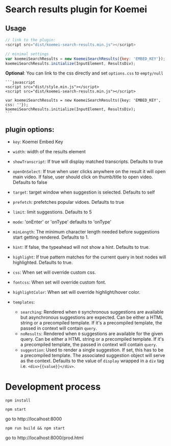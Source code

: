 # Search results plugin for Koemei

## Usage
  ```javascript
  // link to the plugin:
  <script src="dist/koemei-search-results.min.js"></script>

  // minimal settings
  var koemeiSearchResults = new KoemeiSearchResults({key: 'EMBED_KEY'});
  koemeiSearchResults.initialize(InputElement, ResultsDiv);
  ```
  __Optional__: You can link to the css directly and set `options.css` to `empty/null`

    ```javascript
    <script src="dist/style.min.js"></script>
    <script src="dist/koemei-search-results.min.js"></script>

    var koemeiSearchResults = new KoemeiSearchResults({key: 'EMBED_KEY', css: ''});
    koemeiSearchResults.initialize(InputElement, ResultsDiv);
    ```


## plugin options:
* `key`: Koemei Embed Key
* `width`: width of the results element
* `showTranscript`: If true will display matched transcripts. Defaults to true
* `openOnSelect`: If true when user clicks anywhere on the result it will open main video. If false, user should click on thumb/title to open video. Defaults to false
* `target`: target window when suggestion is selected. Defaults to self
* `prefetch`: prefetches popular vidoes. Defaults to true
* `limit`: limit suggestions. Defaults to 5
* `mode`: 'onEnter' or 'onType' defaults to 'onType'
* `minLength`: The minimum character length needed before suggestions start getting rendered. Defaults to 1.
* `hint`: If false, the typeahead will not show a hint. Defaults to true.
* `highlight`: If true pattern matches for the current query in text nodes will highlighted. Defaults to true.
* `css`: When set will override custom css.
* `fontcss`: When set will override custom font.
* `highlightColor`: When set will override highlight/hover color.

* `templates`:
  * `searching`: Rendered when `0` synchronous suggestions are available but asynchronous suggestions are expected. Can be either a HTML string or a precompiled template. If it's a precompiled template, the passed in context will contain `query`.
  * `noResults`: Rendered when `0` suggestions are available for the given query. Can be either a HTML string or a precompiled template. If it's a precompiled template, the passed in context will contain `query`.
  * `suggestion`: Used to render a single suggestion. If set, this has to be a precompiled template. The associated suggestion object will serve as the context. Defaults to the value of `display` wrapped in a `div` tag i.e. `<div>{{value}}</div>`.




# Development process
```
npm install

```

```
npm start

```
go to http://localhost:8000

```
npm run build && npm start

```
go to http://localhost:8000/prod.html
